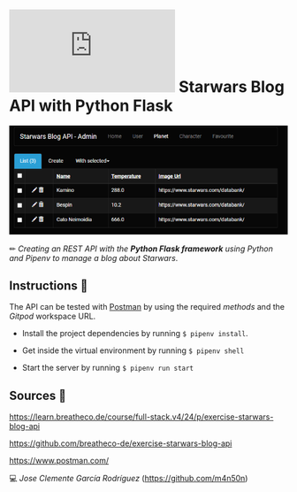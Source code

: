 # ![4Geeks Logo](http://assets.breatheco.de/apis/img/images.php?blob&random&cat=icon&tags=4geeks,16) Starwars Blog API with Python Flask

![screenshot](https://raw.githubusercontent.com/m4n50n/starwars_blog_api_with_python_flask/main/screenshot_preview.png)

✏ *Creating an REST API with the **_Python Flask framework_** using Python and Pipenv to manage a blog about Starwars*.

## Instructions 📄

The API can be tested with [Postman](https://www.postman.com) by using the required _methods_ and the _Gitpod_ workspace URL.

* Install the project dependencies by running `$ pipenv install`.

* Get inside the virtual environment by running `$ pipenv shell`

* Start the server by running `$ pipenv run start`

## Sources 📌

<https://learn.breatheco.de/course/full-stack.v4/24/p/exercise-starwars-blog-api>

<https://github.com/breatheco-de/exercise-starwars-blog-api>

<https://www.postman.com/>

💻 _Jose Clemente García Rodríguez_ (<https://github.com/m4n50n>)
